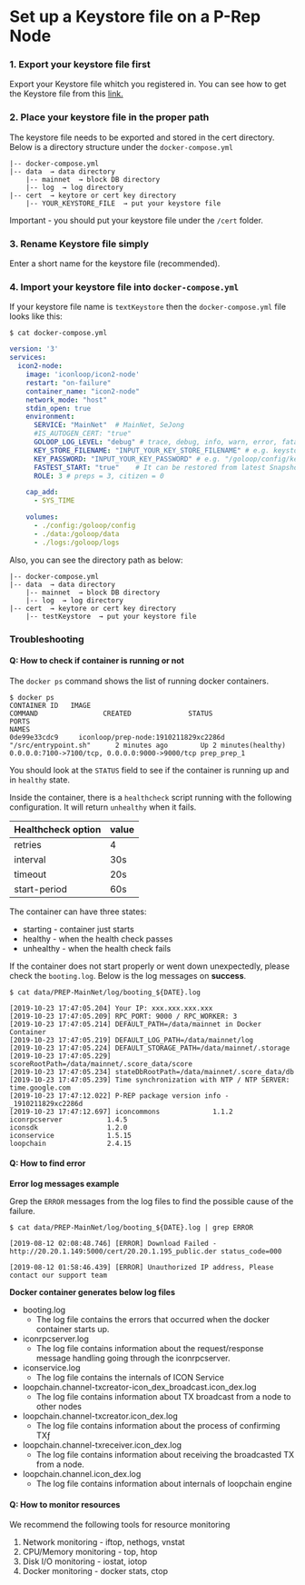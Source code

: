 # Set up a Keystore file on a P-Rep Node

### 1. Export your keystore file first

Export your Keystore file whitch you registered in. You can see how to get the Keystore file from this [link.](create-an-account.md)

### 2. Place your keystore file in the proper path

The keystore file needs to be exported and stored in the cert directory. Below is a directory structure under the `docker-compose.yml`

```
|-- docker-compose.yml   
|-- data  → data directory            
    |-- mainnet  → block DB directory 
    |-- log  → log directory
|-- cert  → keytore or cert key directory
    |-- YOUR_KEYSTORE_FILE  → put your keystore file
```

Important - you should put your keystore file under the `/cert` folder.

### 3. Rename Keystore file simply

Enter a short name for the keystore file (recommended).

### 4. Import your keystore file into `docker-compose.yml`

If your keystore file name is `textKeystore` then the `docker-compose.yml` file looks like this:

`$ cat docker-compose.yml`

```yaml
version: '3'
services:
  icon2-node:
    image: 'iconloop/icon2-node'
    restart: "on-failure"
    container_name: "icon2-node"
    network_mode: "host"
    stdin_open: true
    environment:
      SERVICE: "MainNet"  # MainNet, SeJong
      #IS_AUTOGEN_CERT: "true"
      GOLOOP_LOG_LEVEL: "debug" # trace, debug, info, warn, error, fatal, panic
      KEY_STORE_FILENAME: "INPUT_YOUR_KEY_STORE_FILENAME" # e.g. keystore.json read a config/keystore.json
      KEY_PASSWORD: "INPUT_YOUR_KEY_PASSWORD" # e.g. "/goloop/config/keystore.json" read a "config/keystore.json" of host machine
      FASTEST_START: "true"    # It can be restored from latest Snapshot DB.
      ROLE: 3 # preps = 3, citizen = 0

    cap_add:
      - SYS_TIME

    volumes:
      - ./config:/goloop/config
      - ./data:/goloop/data
      - ./logs:/goloop/logs
```

Also, you can see the directory path as below:

```
|-- docker-compose.yml   
|-- data  → data directory            
    |-- mainnet  → block DB directory 
    |-- log  → log directory
|-- cert  → keytore or cert key directory
    |-- testKeystore  → put your keystore file
```

### Troubleshooting

#### Q: How to check if container is running or not

The `docker ps` command shows the list of running docker containers.

```
$ docker ps
CONTAINER ID   IMAGE                                                          COMMAND                CREATED              STATUS                          PORTS                                                                 NAMES
0de99e33cdc9     iconloop/prep-node:1910211829xc2286d    "/src/entrypoint.sh"      2 minutes ago        Up 2 minutes(healthy)    0.0.0.0:7100->7100/tcp, 0.0.0.0:9000->9000/tcp prep_prep_1
```

You should look at the `STATUS` field to see if the container is running up and in `healthy` state.

Inside the container, there is a `healthcheck` script running with the following configuration. It will return `unhealthy` when it fails.

| Healthcheck option | value |
| ------------------ | ----- |
| retries            | 4     |
| interval           | 30s   |
| timeout            | 20s   |
| start-period       | 60s   |

The container can have three states:

* starting - container just starts
* healthy - when the health check passes
* unhealthy - when the health check fails

If the container does not start properly or went down unexpectedly, please check the `booting.log`. Below is the log messages on **success**.

```
$ cat data/PREP-MainNet/log/booting_${DATE}.log 

[2019-10-23 17:47:05.204] Your IP: xxx.xxx.xxx.xxx
[2019-10-23 17:47:05.209] RPC_PORT: 9000 / RPC_WORKER: 3
[2019-10-23 17:47:05.214] DEFAULT_PATH=/data/mainnet in Docker Container
[2019-10-23 17:47:05.219] DEFAULT_LOG_PATH=/data/mainnet/log
[2019-10-23 17:47:05.224] DEFAULT_STORAGE_PATH=/data/mainnet/.storage
[2019-10-23 17:47:05.229] scoreRootPath=/data/mainnet/.score_data/score
[2019-10-23 17:47:05.234] stateDbRootPath=/data/mainnet/.score_data/db
[2019-10-23 17:47:05.239] Time synchronization with NTP / NTP SERVER: time.google.com
[2019-10-23 17:47:12.022] P-REP package version info - _1910211829xc2286d
[2019-10-23 17:47:12.697] iconcommons             1.1.2
iconrpcserver           1.4.5
iconsdk                 1.2.0
iconservice             1.5.15
loopchain               2.4.15
```

#### Q: How to find error

**Error log messages example**

Grep the `ERROR` messages from the log files to find the possible cause of the failure.

```
$ cat data/PREP-MainNet/log/booting_${DATE}.log | grep ERROR

[2019-08-12 02:08:48.746] [ERROR] Download Failed - http://20.20.1.149:5000/cert/20.20.1.195_public.der status_code=000

[2019-08-12 01:58:46.439] [ERROR] Unauthorized IP address, Please contact our support team
```

**Docker container generates below log files**

* booting.log
  * The log file contains the errors that occurred when the docker container starts up.
* iconrpcserver.log
  * The log file contains information about the request/response message handling going through the iconrpcserver.&#x20;
* iconservice.log
  * The log file contains the internals of ICON Service
* loopchain.channel-txcreator-icon\_dex\_broadcast.icon\_dex.log
  * The log file contains information about TX broadcast from a node to other nodes
* loopchain.channel-txcreator.icon\_dex.log
  * The log file contains information about the process of confirming TXƒ
* loopchain.channel-txreceiver.icon\_dex.log
  * The log file contains information about receiving the broadcasted TX from a node.
* loopchain.channel.icon\_dex.log
  * The log file contains information about internals of loopchain engine

#### Q: How to monitor **resources**

We recommend the following tools for resource monitoring

1. Network monitoring - iftop, nethogs, vnstat
2. CPU/Memory monitoring - top, htop
3. Disk I/O monitoring - iostat, iotop
4. Docker monitoring - docker stats, ctop
